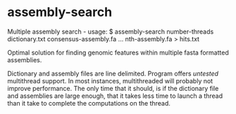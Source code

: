 # assembly-search

Multiple assembly search -
usage: 	$ assembly-search number-threads dictionary.txt consensus-assembly.fa ... nth-assembly.fa > hits.txt

Optimal solution for finding genomic features within multiple fasta formatted assemblies.

Dictionary and assembly files are line delimited. Program offers *untested* multithread support. In most instances, multithreaded will probably not improve performance. The only time that it should, is if the dictionary file and assemblies are large enough, that it takes less time to launch a thread than it take to complete the computations on the thread.
